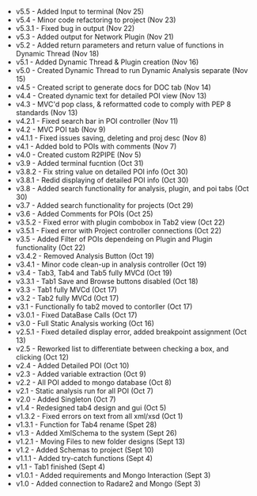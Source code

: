  - v5.5 - Added Input to terminal (Nov 25)
 - v5.4 - Minor code refactoring to project (Nov 23)
 - v5.3.1 - Fixed bug in output (Nov 22)
 - v5.3 - Added output for Network Plugin (Nov 21)
 - v5.2 - Added return parameters and return value of functions in Dynamic Thread (Nov 18)
 - v5.1 - Added Dynamic Thread & Plugin creation (Nov 16)
 - v5.0 - Created Dynamic Thread to run Dynamic Analysis separate (Nov 15)
 - v4.5 - Created script to generate docs for DOC tab (Nov 14)
 - v4.4 - Created dynamic text for detailed POI view (Nov 13)
 - v4.3 - MVC'd pop class, & reformatted code to comply with PEP 8 standards (Nov 13)
 - v4.2.1 - Fixed search bar in POI controller (Nov 11)
 - v4.2 - MVC POI tab (Nov 9)
 - v4.1.1 - Fixed issues saving, deleting and proj desc (Nov 8)
 - v4.1 - Added bold to POIs with comments (Nov 7)
 - v4.0 - Created custom R2PIPE (Nov 5)
 - v3.9 - Added terminal fucntion (Oct 31)
 - v3.8.2  - Fix string value on detailed POI info (Oct 30)
 - v3.8.1 - Redid displaying of detailed POI info (Oct 30)
 - v3.8 - Added search functionality for analysis, plugin, and poi tabs (Oct 30)
 - v3.7 - Added search functionality for projects (Oct 29)
 - v3.6 - Added Comments for POIs (Oct 25)
 - v3.5.2 - Fixed error with plugin combobox in Tab2 view (Oct 22)
 - v3.5.1 - Fixed error with Project controller connections (Oct 22)
 - v3.5 - Added Filter of POIs dependeing on Plugin and Plugin functionality (Oct 22)
 - v3.4.2 - Removed Analysis Button (Oct 19)
 - v3.4.1 - Minor code clean-up in analysis controller (Oct 19)
 - v3.4 - Tab3, Tab4 and Tab5 fully MVCd (Oct 19)
 - v3.3.1 - Tab1 Save and Browse buttons disabled (Oct 18)
 - v3.3 - Tab1 fully MVCd (Oct 17)
 - v3.2 - Tab2 fully MVCd (Oct 17)
 - v3.1 - Functionally fo tab2 moved to contorller (Oct 17)
 - v3.0.1 - Fixed DataBase Calls (Oct 17)
 - v3.0 - Full Static Analysis working (Oct 16)
 - v2.5.1 - Fixed detailed display error, added breakpoint assignment (Oct 13)
 - v2.5 - Reworked list to differentiate between checking a box, and clicking (Oct 12)
 - v2.4 - Added Detailed POI (Oct 10)
 - v2.3 - Added variable extraction (Oct 9)
 - v2.2 - All POI added to mongo database (Oct 8)
 - v2.1 - Static analysis run for all POI (Oct 7)
 - v2.0 - Added Singleton (Oct 7)
 - v1.4 - Redesigned tab4 design and gui (Oct 5)
 - v1.3.2 - Fixed errors on text from all xml/xsd (Oct 1)
 - v1.3.1 - Function for Tab4 rename (Spet 28)
 - v1.3 - Added XmlSchema to the system (Sept 26)
 - v1.2.1 - Moving Files to new folder designs (Sept 13)
 - v1.2 - Added Schemas to project (Sept 10)
 - v1.1.1 - Added try-catch functions (Sept 4)
 - v1.1 - Tab1 finished (Sept 4)
 - v1.0.1 - Added requirements and Mongo Interaction (Sept 3)
 - v1.0 - Added connection to Radare2 and Mongo (Sept 3)
 
